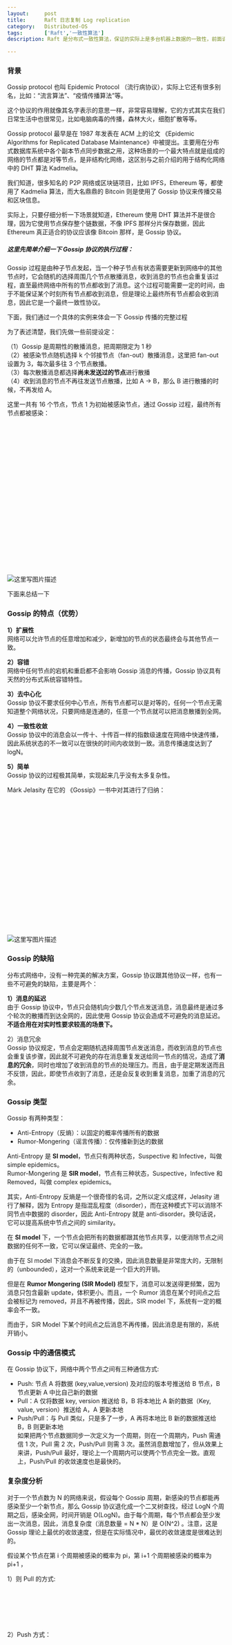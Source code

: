 ```yaml
---
layout:     post
title:      Raft 日志复制 Log replication
category:   Distributed-OS
tags:       ['Raft','一致性算法']
description: Raft 是分布式一致性算法，保证的实际上是多台机器上数据的一致性，前面说的 leader 选举是为了保证日志复制的一致性。

---
```

<article class="_2rhmJa"><h3>背景</h3>
<p>Gossip protocol 也叫 Epidemic Protocol （流行病协议），实际上它还有很多别名，比如：“流言算法”、“疫情传播算法”等。</p>
<p>这个协议的作用就像其名字表示的意思一样，非常容易理解，它的方式其实在我们日常生活中也很常见，比如电脑病毒的传播，森林大火，细胞扩散等等。</p>
<p>Gossip protocol 最早是在 1987 年发表在 ACM 上的论文 《Epidemic Algorithms for Replicated Database Maintenance》中被提出。主要用在分布式数据库系统中各个副本节点同步数据之用，这种场景的一个最大特点就是组成的网络的节点都是对等节点，是非结构化网络，这区别与之前介绍的用于结构化网络中的 DHT 算法 Kadmelia。</p>
<p>我们知道，很多知名的 P2P 网络或区块链项目，比如 IPFS，Ethereum 等，都使用了 Kadmelia 算法，而大名鼎鼎的 Bitcoin 则是使用了 Gossip 协议来传播交易和区块信息。</p>
<p>实际上，只要仔细分析一下场景就知道，Ethereum 使用 DHT 算法并不是很合理，因为它使用节点保存整个链数据，不像 IPFS 那样分片保存数据，因此 Ethereum 真正适合的协议应该像 Bitcoin 那样，是 Gossip 协议。</p>
<h5>这里先简单介绍一下 Gossip 协议的执行过程：</h5>
<p>Gossip 过程是由种子节点发起，当一个种子节点有状态需要更新到网络中的其他节点时，它会随机的选择周围几个节点散播消息，收到消息的节点也会重复该过程，直至最终网络中所有的节点都收到了消息。这个过程可能需要一定的时间，由于不能保证某个时刻所有节点都收到消息，但是理论上最终所有节点都会收到消息，因此它是一个最终一致性协议。</p>
<p>下面，我们通过一个具体的实例来体会一下 Gossip 传播的完整过程</p>
<p>为了表述清楚，我们先做一些前提设定：</p>
<p>（1）Gossip 是周期性的散播消息，把周期限定为 1 秒<br>
（2）被感染节点随机选择 k 个邻接节点（fan-out）散播消息，这里把 fan-out 设置为 3，每次最多往 3 个节点散播。<br>
（3）每次散播消息都选择<strong>尚未发送过的节点</strong>进行散播<br>
（4）收到消息的节点不再往发送节点散播，比如 A -&gt; B，那么 B 进行散播的时候，不再发给 A。</p>
<p>这里一共有 16 个节点，节点 1 为初始被感染节点，通过 Gossip 过程，最终所有节点都被感染：</p>
<div class="image-package">
<div class="image-container" style="max-width: 700px; max-height: 527px; background-color: transparent;">
<div class="image-container-fill" style="padding-bottom: 66.88%;"></div>
<div class="image-view" data-width="788" data-height="527">
<!--img data-original-src="//upload-images.jianshu.io/upload_images/1452123-09556716dc29be12.gif" data-original-width="788" data-original-height="527" data-original-format="image/gif" data-original-filesize="2091554" data-image-index="0" style="cursor: zoom-in;" class="" src="//upload-images.jianshu.io/upload_images/1452123-09556716dc29be12.gif?imageMogr2/auto-orient/strip|imageView2/2/w/788/format/webp" -->

<img src="https://zhangqi.life/images/分布式系统/2020-02-14-1.gif" alt="这里写图片描述" title=""> <br>

</div>
</div>
<div class="image-caption"></div>
</div>
<p>下面来总结一下</p>
<h3>Gossip 的特点（优势）</h3>
<p><strong>1）扩展性</strong><br>
网络可以允许节点的任意增加和减少，新增加的节点的状态最终会与其他节点一致。</p>
<p><strong>2）容错</strong><br>
网络中任何节点的宕机和重启都不会影响 Gossip 消息的传播，Gossip 协议具有天然的分布式系统容错特性。</p>
<p><strong>3）去中心化</strong><br>
Gossip 协议不要求任何中心节点，所有节点都可以是对等的，任何一个节点无需知道整个网络状况，只要网络是连通的，任意一个节点就可以把消息散播到全网。</p>
<p><strong>4）一致性收敛</strong><br>
Gossip 协议中的消息会以一传十、十传百一样的指数级速度在网络中快速传播，因此系统状态的不一致可以在很快的时间内收敛到一致。消息传播速度达到了 logN。</p>
<p><strong>5）简单</strong><br>
Gossip 协议的过程极其简单，实现起来几乎没有太多复杂性。</p>
<p>Márk Jelasity 在它的 《Gossip》一书中对其进行了归纳：</p>
<br>
<div class="image-package">
<div class="image-container" style="max-width: 700px; max-height: 448px;">
<div class="image-container-fill" style="padding-bottom: 58.489999999999995%;"></div>
<div class="image-view" data-width="766" data-height="448">
<!--img data-original-src="//upload-images.jianshu.io/upload_images/1452123-7b0ef1cd15ee881c.png" data-original-width="766" data-original-height="448" data-original-format="image/png" data-original-filesize="193437" data-image-index="1" style="cursor: zoom-in;" class="image-loading" -->
<img src="https://zhangqi.life/images/分布式系统/2020-02-14-2.png" alt="这里写图片描述" title=""> <br>
</div>
</div>
<div class="image-caption"></div>
</div>
<h3>Gossip 的缺陷</h3>
<p>分布式网络中，没有一种完美的解决方案，Gossip 协议跟其他协议一样，也有一些不可避免的缺陷，主要是两个：</p>
<p><strong>1）消息的延迟</strong><br>
由于 Gossip 协议中，节点只会随机向少数几个节点发送消息，消息最终是通过多个轮次的散播而到达全网的，因此使用 Gossip 协议会造成不可避免的消息延迟。<strong>不适合用在对实时性要求较高的场景下。</strong></p>
<p>2）消息冗余<br>
Gossip 协议规定，节点会定期随机选择周围节点发送消息，而收到消息的节点也会重复该步骤，因此就不可避免的存在消息重复发送给同一节点的情况，造成了<strong>消息的冗余</strong>，同时也增加了收到消息的节点的处理压力。而且，由于是定期发送而且不反馈，因此，即使节点收到了消息，还是会反复收到重复消息，加重了消息的冗余。</p>
<h3>Gossip 类型</h3>
<p>Gossip 有两种类型：</p>
<ul>
<li>Anti-Entropy（反熵）：以固定的概率传播所有的数据</li>
<li>Rumor-Mongering（谣言传播）：仅传播新到达的数据</li>
</ul>
<p>Anti-Entropy 是 <strong>SI model</strong>，节点只有两种状态，Suspective 和 Infective，叫做 simple epidemics。<br>
Rumor-Mongering 是 <strong>SIR model</strong>，节点有三种状态，Suspective，Infective 和 Removed，叫做 complex epidemics。</p>
<p>其实，Anti-Entropy 反熵是一个很奇怪的名词，之所以定义成这样，Jelasity 进行了解释，因为 Entropy 是指混乱程度（disorder），而在这种模式下可以消除不同节点中数据的 disorder，因此 Anti-Entropy 就是 anti-disorder。换句话说，它可以提高系统中节点之间的 similarity。</p>
<p>在 <strong>SI model</strong> 下，一个节点会把所有的数据都跟其他节点共享，以便消除节点之间数据的任何不一致，它可以保证最终、完全的一致。</p>
<p>由于在 SI model 下消息会不断反复的交换，因此消息数量是非常庞大的，无限制的（unbounded），这对一个系统来说是一个巨大的开销。</p>
<p>但是在 <strong>Rumor Mongering (SIR Model)</strong> 模型下，消息可以发送得更频繁，因为消息只包含最新 update，体积更小。而且，一个 Rumor 消息在某个时间点之后会被标记为 removed，并且不再被传播，因此，SIR model 下，系统有一定的概率会不一致。</p>
<p>而由于，SIR Model 下某个时间点之后消息不再传播，因此消息是有限的，系统开销小。</p>
<h3>Gossip 中的通信模式</h3>
<p>在 Gossip 协议下，网络中两个节点之间有三种通信方式:</p>
<ul>
<li>Push: 节点 A 将数据 (key,value,version) 及对应的版本号推送给 B 节点，B 节点更新 A 中比自己新的数据</li>
<li>Pull：A 仅将数据 key, version 推送给 B，B 将本地比 A 新的数据（Key, value, version）推送给 A，A 更新本地</li>
<li>Push/Pull：与 Pull 类似，只是多了一步，A 再将本地比 B 新的数据推送给 B，B 则更新本地<br>
如果把两个节点数据同步一次定义为一个周期，则在一个周期内，Push 需通信 1 次，Pull 需 2 次，Push/Pull 则需 3 次。虽然消息数增加了，但从效果上来讲，Push/Pull 最好，理论上一个周期内可以使两个节点完全一致。直观上，Push/Pull 的收敛速度也是最快的。</li>
</ul>
<h3>复杂度分析</h3>
<p>对于一个节点数为 N 的网络来说，假设每个 Gossip 周期，新感染的节点都能再感染至少一个新节点，那么 Gossip 协议退化成一个二叉树查找，经过 LogN 个周期之后，感染全网，时间开销是 O(LogN)。由于每个周期，每个节点都会至少发出一次消息，因此，消息复杂度（消息数量 = N * N）是 O(N^2) 。注意，这是 Gossip 理论上最优的收敛速度，但是在实际情况中，最优的收敛速度是很难达到的。</p>
<p>假设某个节点在第 i 个周期被感染的概率为 pi，第 i+1 个周期被感染的概率为 pi+1 ，</p>
<p>1）则 Pull 的方式:</p>
<br>
<div class="image-package">
<div class="image-container" style="max-width: 169px; max-height: 64px;">
<div class="image-container-fill" style="padding-bottom: 37.87%;"></div>
<div class="image-view" data-width="169" data-height="64"><img data-original-src="//upload-images.jianshu.io/upload_images/1452123-28a357271837df50.png" data-original-width="169" data-original-height="64" data-original-format="image/png" data-original-filesize="9847" data-image-index="2" style="cursor: zoom-in;" class="image-loading"></div>
</div>
<div class="image-caption"></div>
</div>
<p>2）Push 方式：</p>
<br>
<div class="image-package">
<div class="image-container" style="max-width: 392px; max-height: 111px;">
<div class="image-container-fill" style="padding-bottom: 28.32%;"></div>
<div class="image-view" data-width="392" data-height="111"><img data-original-src="//upload-images.jianshu.io/upload_images/1452123-1d36716a774e4259.png" data-original-width="392" data-original-height="111" data-original-format="image/png" data-original-filesize="21425" data-image-index="3" style="cursor: zoom-in;" class="image-loading"></div>
</div>
<div class="image-caption"></div>
</div>
<p>可见，Pull 的收敛速度大于 Push ，而每个节点在每个周期被感染的概率都是固定的 p (0&lt;p&lt;1)，因此 Gossip 算法是基于 p 的平方收敛，也称为概率收敛，这在众多的一致性算法中是非常独特的。</p>
<p>全文完！</p>
<p>如果你喜欢我的文章，可以关注我的微信公众号：deliverit</p>
<br>
<div class="image-package">
<div class="image-container" style="max-width: 258px; max-height: 258px;">
<div class="image-container-fill" style="padding-bottom: 100.0%;"></div>
<div class="image-view" data-width="258" data-height="258"><img data-original-src="//upload-images.jianshu.io/upload_images/1452123-b71894f97ba9b4fb.png" data-original-width="258" data-original-height="258" data-original-format="image/png" data-original-filesize="44691" data-image-index="4" style="cursor: zoom-in;" class="image-loading"></div>
</div>
<div class="image-caption"></div>
</div>
</article>